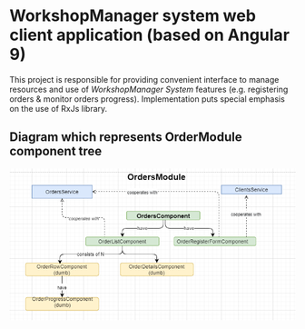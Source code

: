 # WorkshopManager system web client application (based on Angular 9)

This project is responsible for providing convenient interface to manage resources and use of _WorkshopManager System_ features (e.g. registering orders & monitor orders progress). Implementation puts special emphasis on the use of RxJs library.

##  Diagram which represents OrderModule component tree

![alt text](/doc/ordermodule_v1.png)
